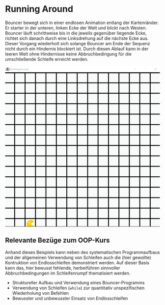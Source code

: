 # Running Around

Bouncer bewegt sich in einer endlosen Animation entlang der Kartenränder. Er starter in der unteren, linken Ecke der Welt und blickt nach Westen. Bouncer läuft schrittweise bis in die jeweils gegenüber liegende Ecke, richtet sich danach durch eine Linksdrehung auf die nächste Ecke aus. Dieser Vorgang wiederholt sich solange Bouncer am Ende der Sequenz nicht durch ein Hindernis blockiert ist. Durch diesen Ablauf kann in der leeren Welt ohne Hindernisse keine Abbruchbedingung für die umschließende Schleife erreicht werden.


![Video der erstellten Animation. Bouncer klettert über alle drei Hindernisse und bleibt dann stehen.](docs/demo.gif "Video der erstellen Animation")

## Relevante Bezüge zum OOP-Kurs

Anhand dieses Beispiels kann neben des systematischen Programmaufbaus und der allgemeinen Verwendung von Schleifen auch die (hier gewollte) Kontruktion von Endlosschleifen demonstriert werden. Auf dieser Basis kann das, hier bewusst fehlende, herbeiführen sinnvoller Abbruchbedingungen im Schleifenrumpf thematisiert werden.

- Struktureller Aufbau und Verwendung eines Bouncer-Programms
- Verwendung von Schleifen (`while`) zur quantitativ unspezifischen Wiederholung von Befehlen
- Bewusster und unbewusster Einsatz von Endlosschleifen
